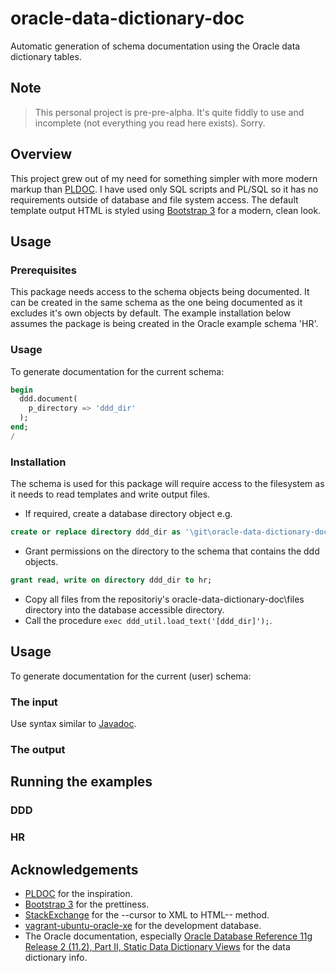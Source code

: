 oracle-data-dictionary-doc
==========================

Automatic generation of schema documentation using the Oracle data dictionary tables.

## Note

> This personal project is pre-pre-alpha. It's quite fiddly to use and incomplete (not everything you read here exists). Sorry.

## Overview

This project grew out of my need for something simpler with more modern markup than [PLDOC](http://sourceforge.net/projects/pldoc/). I have used only SQL scripts and PL/SQL so it has no requirements outside of database and file system access. The default template output HTML is styled using [Bootstrap 3](http://getbootstrap.com/) for a modern, clean look.

## Usage

### Prerequisites

This package needs access to the schema objects being documented. It can be created in the same schema as the one being documented as it excludes it's own objects by default. The example installation below assumes the package is being created in the Oracle example schema 'HR'.

### Usage

To generate documentation for the current schema:
```sql
begin
  ddd.document(
    p_directory => 'ddd_dir'
  );
end;
/
```

### Installation
The schema is used for this package will require access to the filesystem as it needs to read templates and write output files.

* If required, create a database directory object e.g.
```sql
create or replace directory ddd_dir as '\git\oracle-data-dictionary-doc\files';
```
* Grant permissions on the directory to the schema that contains the ddd objects.
```sql
grant read, write on directory ddd_dir to hr;
```
* Copy all files from the repositoriy's oracle-data-dictionary-doc\files directory into the database accessible directory.
* Call the procedure `exec ddd_util.load_text('[ddd_dir]');`.

## Usage

To generate documentation for the current (user) schema:

### The input

Use syntax similar to [Javadoc](http://en.wikipedia.org/wiki/Javadoc).

### The output


## Running the examples

### DDD

### HR


## Acknowledgements

* [PLDOC](http://sourceforge.net/projects/pldoc/) for the inspiration.
* [Bootstrap 3](http://getbootstrap.com/) for the prettiness.
* [StackExchange](http://dba.stackexchange.com/questions/6747/within-a-pl-sql-procedure-wrap-a-query-or-refcursor-in-html-table) for the --cursor to XML to HTML-- method.
* [vagrant-ubuntu-oracle-xe](https://github.com/hilverd/vagrant-ubuntu-oracle-xe) for the development database.
* The Oracle documentation, especially [Oracle Database Reference 11g Release 2 (11.2), Part II, Static Data Dictionary Views](http://docs.oracle.com/cd/E11882_01/server.112/e40402/statviews_part.htm#i125539) for the data dictionary info.
